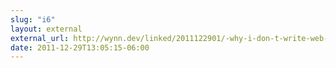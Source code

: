 ```yaml
---
slug: "i6"
layout: external
external_url: http://wynn.dev/linked/2011122901/-why-i-don-t-write-web-apps
date: 2011-12-29T13:05:15-06:00
---
```


